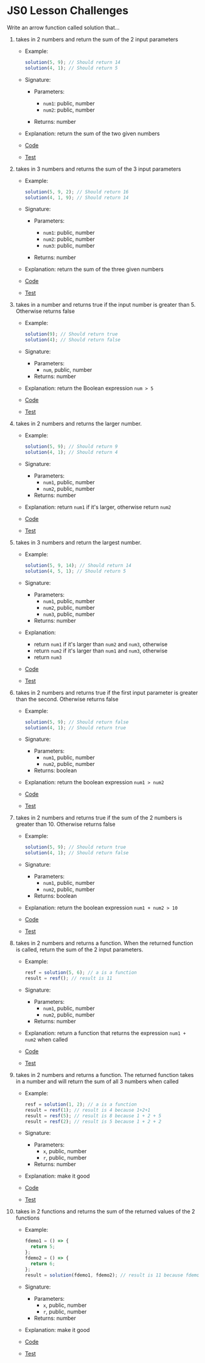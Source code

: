 # JS0 Lesson Challenges

Write an arrow function called solution that...

1. takes in 2 numbers and return the sum of the 2 input parameters

   - Example:

     ```js
     solution(5, 9); // Should return 14
     solution(4, 1); // Should return 5
     ```

   - Signature:

     - Parameters:

       - `num1`: public, number
       - `num2`: public, number

     - Returns: number

   - Explanation: return the sum of the two given numbers
   - [Code](01.js)
   - [Test](01.test.js)

2. takes in 3 numbers and returns the sum of the 3 input parameters

   - Example:

     ```js
     solution(5, 9, 2); // Should return 16
     solution(4, 1, 9); // Should return 14
     ```

   - Signature:

     - Parameters:

       - `num1`: public, number
       - `num2`: public, number
       - `num3`: public, number

     - Returns: number

   - Explanation: return the sum of the three given numbers
   - [Code](02.js)
   - [Test](02.test.js)

3. takes in a number and returns true if the input number is greater than 5. Otherwise returns false

   - Example:

     ```js
     solution(9); // Should return true
     solution(4); // Should return false
     ```

   - Signature:

     - Parameters:
       - `num`, public, number
     - Returns: number

   - Explanation: return the Boolean expression `num > 5`
   - [Code](03.js)
   - [Test](03.test.js)

4. takes in 2 numbers and returns the larger number.

   - Example:

     ```js
     solution(5, 9); // Should return 9
     solution(4, 1); // Should return 4
     ```

   - Signature:

     - Parameters:
       - `num1`, public, number
       - `num2`, public, number
     - Returns: number

   - Explanation: return `num1` if it's larger, otherwise return `num2`
   - [Code](04.js)
   - [Test](04.test.js)

5. takes in 3 numbers and return the largest number.

   - Example:

     ```js
     solution(5, 9, 14); // Should return 14
     solution(4, 5, 1); // Should return 5
     ```

   - Signature:

     - Parameters:
       - `num1`, public, number
       - `num2`, public, number
       - `num3`, public, number
     - Returns: number

   - Explanation:
     - return `num1` if it's larger than `num2` and `num3`, otherwise
     - return `num2` if it's larger than `num1` and `num3`, otherwise
     - return `num3`
   - [Code](05.js)
   - [Test](05.test.js)

6. takes in 2 numbers and returns true if the first input parameter is greater than the second. Otherwise returns false

   - Example:

     ```js
     solution(5, 9); // Should return false
     solution(4, 1); // Should return true
     ```

   - Signature:

     - Parameters:
       - `num1`, public, number
       - `num2`, public, number
     - Returns: boolean

   - Explanation: return the boolean expression `num1 > num2`
   - [Code](06.js)
   - [Test](06.test.js)

7. takes in 2 numbers and returns true if the sum of the 2 numbers is greater than 10. Otherwise returns false

   - Example:

     ```js
     solution(5, 9); // Should return true
     solution(4, 1); // Should return false
     ```

   - Signature:

     - Parameters:
       - `num1`, public, number
       - `num2`, public, number
     - Returns: boolean

   - Explanation: return the boolean expression `num1 + num2 > 10`
   - [Code](07.js)
   - [Test](07.test.js)

8. takes in 2 numbers and returns a function. When the returned function is called, return the sum of the 2 input parameters.

   - Example:

     ```js
     resf = solution(5, 6); // a is a function
     result = resf(); // result is 11
     ```

   - Signature:

     - Parameters:
       - `num1`, public, number
       - `num2`, public, number
     - Returns: number

   - Explanation: return a function that returns the expression `num1 + num2` when called
   - [Code](08.js)
   - [Test](08.test.js)

9. takes in 2 numbers and returns a function. The returned function takes in a number and will return the sum of all 3 numbers when called

   - Example:

     ```js
     resf = solution(1, 2); // a is a function
     result = resf(1); // result is 4 because 1+2+1
     result = resf(5); // result is 8 because 1 + 2 + 5
     result = resf(2); // result is 5 because 1 + 2 + 2
     ```

   - Signature:

     - Parameters:
       - `x`, public, number
       - `r`, public, number
     - Returns: number

   - Explanation: make it good
   - [Code](02.js)
   - [Test](02.test.js)

10. takes in 2 functions and returns the sum of the returned values of the 2 functions

    - Example:

      ```js
      fdemo1 = () => {
        return 5;
      };
      fdemo2 = () => {
        return 6;
      };
      result = solution(fdemo1, fdemo2); // result is 11 because fdemo1() + fdemo2()
      ```

    - Signature:

      - Parameters:
        - `x`, public, number
        - `r`, public, number
      - Returns: number

    - Explanation: make it good
    - [Code](02.js)
    - [Test](02.test.js)
